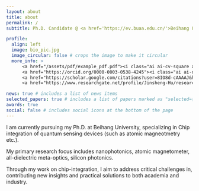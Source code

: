 ```yaml
---
layout: about
title: about
permalink: /
subtitle: Ph.D. Candidate @ <a href='https://ev.buaa.edu.cn/'>Beihang University</a>. 37 Xueyuan Road, Haidian District, Beijing, P.R. China, 100191.

profile:
  align: left
  image: bio_pic.jpg
  image_circular: false # crops the image to make it circular
  more_info: >
      <a href="/assets/pdf/example_pdf.pdf"><i class="ai ai-cv-square ai-2x"></i></a>
      <a href="https://orcid.org/0000-0003-0538-4245"><i class="ai ai-orcid-square ai-2x"></i></a>
      <a href="https://scholar.google.com/citations?user=8IO8d-cAAAAJ&hl=en"><i class="ai ai-google-scholar-square ai-2x"></i></a>
      <a href="https://www.researchgate.net/profile/Jinsheng-Hu/research"><i class="ai ai-researchgate-square ai-2x"></i></a>

news: true # includes a list of news items
selected_papers: true # includes a list of papers marked as "selected={true}"
awards: true
social: false # includes social icons at the bottom of the page
---
```


I am currently pursuing my Ph.D. at Beihang University, specializing in Chip integration of quantum sensing devices (such as atomic magneotmetry etc.). 

My primary research focus includes nanophotonics, atomic magnetometer, all-dielectric meta-optics, silicon photonics. 

Through my work on chip-integration, I aim to address critical challenges in, contributing new insights and practical solutions to both academia and industry.
